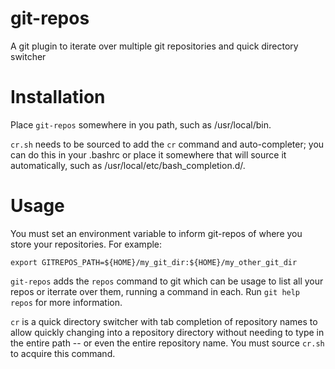 # git-repos
A git plugin to iterate over multiple git repositories and quick directory switcher

# Installation

Place `git-repos` somewhere in you path, such as /usr/local/bin.

`cr.sh` needs to be sourced to add the `cr` command and auto-completer; you can
do this in your .bashrc or place it somewhere that will source it automatically,
such as /usr/local/etc/bash_completion.d/.


# Usage

You must set an environment variable to inform git-repos of where you store your
repositories. For example:

```
export GITREPOS_PATH=${HOME}/my_git_dir:${HOME}/my_other_git_dir
```

`git-repos` adds the `repos` command to git which can be usage to list all your
repos or iterrate over them, running a command in each. Run `git help repos` for
more information.

`cr` is a quick directory switcher with tab completion of repository names to
allow quickly changing into a repository directory without needing to type in
the entire path -- or even the entire repository name. You must source `cr.sh`
to acquire this command.
